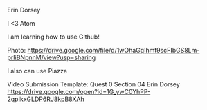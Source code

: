 Erin Dorsey

I <3 Atom

I am learning how to use Github!

Photo: https://drive.google.com/file/d/1wOhaGqIhmt9scFIbGS8Lm-prIiBNpnnM/view?usp=sharing

I also can use Piazza

Video Submission Template: Quest 0 Section 04 Erin Dorsey https://drive.google.com/open?id=1G_ywC0YhPP-2qpIkxGLDP6RJ8kpB8XAh
